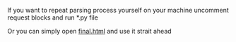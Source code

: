 If you want to repeat parsing process yourself on your machine uncomment request blocks and run *.py file

Or you can simply open [final.html](http://htmlpreview.github.io/?https://github.com/KuZZneTZ/9th-Dawn-III-enemy-locations/blob/main/final.html) and use it strait ahead

